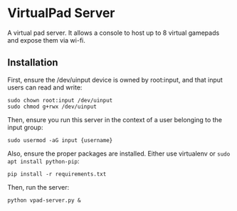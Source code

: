 # VirtualPad Server

A virtual pad server. It allows a console to host up to 8 virtual gamepads and expose them via wi-fi.

## Installation

First, ensure the /dev/uinput device is owned by root:input, and that input users can read and write:

    sudo chown root:input /dev/uinput
    sudo chmod g+rwx /dev/uinput

Then, ensure you run this server in the context of a user belonging to the input group:

    sudo usermod -aG input {username}

Also, ensure the proper packages are installed. Either use virtualenv or `sudo apt install python-pip`:

    pip install -r requirements.txt

Then, run the server:

    python vpad-server.py &
